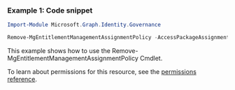 ### Example 1: Code snippet

```powershellImport-Module Microsoft.Graph.Identity.Governance

Remove-MgEntitlementManagementAssignmentPolicy -AccessPackageAssignmentPolicyId $accessPackageAssignmentPolicyId
```
This example shows how to use the Remove-MgEntitlementManagementAssignmentPolicy Cmdlet.
To learn about permissions for this resource, see the [permissions reference](/graph/permissions-reference).

